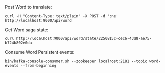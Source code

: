 

Post Word to translate:
```
curl -H "Content-Type: text/plain" -X POST -d 'one' http://localhost:9000/api/word 
```

Get Word saga state:
```
curl http://localhost:9000/api/word/state/2250815c-cec6-43d8-ae75-b724b802e0da
```

Consume Word Persistent events:
```
bin/kafka-console-consumer.sh --zookeeper localhost:2181 --topic word-events --from-beginning
```
